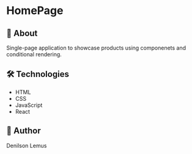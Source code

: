 # HomePage

## 🍔 About
Single-page application to showcase products using componenets and conditional rendering.

## 🛠️ Technologies
- HTML
- CSS
- JavaScript
- React

## 👤 Author
Denilson Lemus
